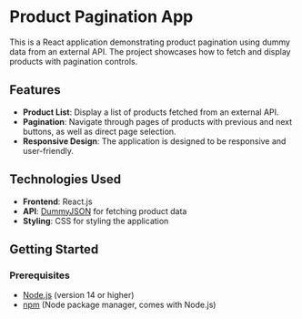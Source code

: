 # Product Pagination App

This is a React application demonstrating product pagination using dummy data from an external API. The project showcases how to fetch and display products with pagination controls.

## Features

- **Product List**: Display a list of products fetched from an external API.
- **Pagination**: Navigate through pages of products with previous and next buttons, as well as direct page selection.
- **Responsive Design**: The application is designed to be responsive and user-friendly.

## Technologies Used

- **Frontend**: React.js
- **API**: [DummyJSON](https://dummyjson.com/products) for fetching product data
- **Styling**: CSS for styling the application

## Getting Started

### Prerequisites

- [Node.js](https://nodejs.org/) (version 14 or higher)
- [npm](https://www.npmjs.com/) (Node package manager, comes with Node.js)
